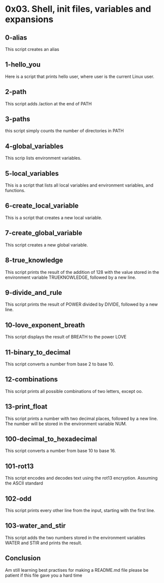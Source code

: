 # 0x03. Shell, init files, variables and expansions

## 0-alias
This script creates an alias

## 1-hello_you
Here is a script that prints hello user, where user is the current Linux user.

## 2-path
This script adds /action at the end of PATH

## 3-paths
this script simply counts the number of directories in PATH

## 4-global_variables
This scrip lists environment variables.

## 5-local_variables
This is  a script that lists all local variables and environment variables, and functions.

## 6-create_local_variable
This is a script that creates a new local variable.

## 7-create_global_variable
This script creates a new global variable.

## 8-true_knowledge
This script prints the result of the addition of 128 with the value stored in the environment variable TRUEKNOWLEDGE, followed by a new line.

## 9-divide_and_rule
This script prints the result of POWER divided by DIVIDE, followed by a new line.

## 10-love_exponent_breath
This script displays the result of BREATH to the power LOVE

## 11-binary_to_decimal
This script converts a number from base 2 to base 10.

## 12-combinations
This script prints all possible combinations of two letters, except oo.

## 13-print_float
This script prints a number with two decimal places, followed by a new line.
The number will be stored in the environment variable NUM.

## 100-decimal_to_hexadecimal
This script converts a number from base 10 to base 16.

## 101-rot13
This script encodes and decodes text using the rot13 encryption. Assuming the ASCII standard

## 102-odd
This script prints every other line from the input, starting with the first line.

## 103-water_and_stir
This script adds the two numbers stored in the environment variables WATER and STIR and prints the result.

## Conclusion
Am still learning best practises for making a README.md file please be patient if this file gave you a hard time 